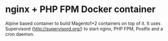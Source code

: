 # nginx + PHP FPM Docker container

Alpine based container to build Magento1+2 containers on top of it. It uses Supervisord (http://supervisord.org/) to start nginx, PHP FPM, Postfix and a cron daemon.



